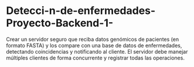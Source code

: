 # Detecci-n-de-enfermedades-Proyecto-Backend-1-
Crear un servidor seguro que reciba datos genómicos de pacientes (en formato FASTA) y los compare con una base de datos de enfermedades, detectando coincidencias y notificando al cliente. El servidor debe manejar múltiples clientes de forma concurrente y registrar todas las operaciones.
